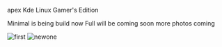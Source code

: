 apex Kde Linux Gamer's Edition

Minimal is being build now 
Full will be coming soon
more photos coming

![first](https://github.com/user-attachments/assets/21a898a6-1e51-4aa3-be5e-86849b4da652)
![newone](https://github.com/user-attachments/assets/0bf5a426-defe-4968-8ad6-f7e08f1586af)
